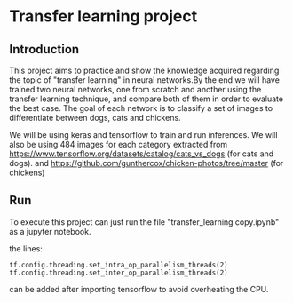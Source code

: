 # Transfer learning project

## Introduction
  This project aims to practice and show the knowledge acquired regarding the topic of "transfer learning" in neural networks.By the end we will have trained two neural networks, one from scratch and another using the transfer learning technique, and compare both of them in order to evaluate the best case. The goal of each network is to classify a set of images to differentiate between dogs, cats and chickens.

  We will be using keras and tensorflow to train and run inferences. We will also be using 484 images for each category extracted from https://www.tensorflow.org/datasets/catalog/cats_vs_dogs (for cats and dogs). and https://github.com/gunthercox/chicken-photos/tree/master (for chickens)

## Run
  To execute this project can just run the file "transfer_learning copy.ipynb" as a jupyter notebook.

  the lines:
  
    tf.config.threading.set_intra_op_parallelism_threads(2)
    tf.config.threading.set_inter_op_parallelism_threads(2)
  
  can be added after importing tensorflow to avoid overheating the CPU.
